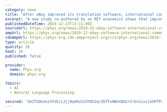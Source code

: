 ```yaml
---
category: news
title: "After eBay improved its translation software, international commerce increased sharply"
excerpt: "A new study co-authored by an MIT economist shows that improved translation software can significantly boost international trade online—a notable case of machine learning having a clear impact on economic activity. The research finds that after eBay ..."
publishedDateTime: 2019-12-23T13:11:00Z
sourceUrl: https://phys.org/news/2019-12-ebay-software-international-commerce-sharply.html
ampUrl: https://phys.org/news/2019-12-ebay-software-international-commerce-sharply.amp
cdnAmpUrl: https://phys-org.cdn.ampproject.org/c/s/phys.org/news/2019-12-ebay-software-international-commerce-sharply.amp
type: article
quality: 16
heat: 16
published: false

provider:
  name: Phys.org
  domain: phys.org

topics:
  - AI
  - Natural Language Processing

secured: "Sm2TkDm3ezVV3E/L3jj8q4Ko52dYN52qrZ6fFvHWnXQA2+Irbn1ivcLkGPfPue18vp/yet6VVGC9QFyoH7Oe3YZlXzhIxXraPIkzy/nc3FutaJJ4hYaIHpHV2oJb51l/ez9iBeh7oWcGaz+ifDGOhwU/SAUZwUHkFI5WqOKIhfVTLCc5vmj4KERnHfK/hLtMGJBXXwBY+SGj1Z3KcT3t4HaDiVbGIRKtcgvI5S9OUhfvGnLZKII/VkBIg59+lbLvlxZ0yxKqDNsNvkVTrwqz437XGimXHy6YYRlCT8RehjM=;SxCj1l9UpIuI2Gn53M399g=="
---
```


